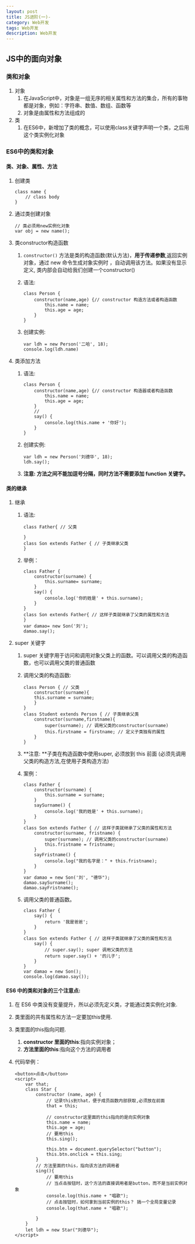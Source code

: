 ```yaml
---
layout: post
title: JS进阶(一)-
category: Web开发
tags: Web开发
description: Web开发
--- 
```


## JS中的面向对象

### 类和对象
1. 对象
    1. 在JavaScript中，对象是一组无序的相关属性和方法的集合，所有的事物都是对象，例如：字符串、数值、数组、函数等
    2. 对象是由属性和方法组成的
2. 类
    1. 在ES6中，新增加了类的概念，可以使用class关键字声明一个类，之后用这个类实例化对象
    
### ES6中的类和对象

#### 类、对象、属性、方法
1. 创建类
    
    ```
    class name {
        // class body
    }
    
    ```
2. 通过类创建对象
    
    ```
    // 类必须用new实例化对象
    var obj = new name();
    ```
3. 类constructor构造函数
    1. `constructor()` 方法是类的构造函数(默认方法)，**用于传递参数**,返回实例对象，通过 new 命令生成对象实例时 ，自动调用该方法。如果没有显示定义, 类内部会自动给我们创建一个constructor()
    2. 语法:
        
        ```
        class Person { 
            constructor(name,age) {// constructor 构造方法或者构造函数
                this.name = name;
                this.age = age; 
            }
        }
        ```
    3. 创建实例:
        
        ```
        var ldh = new Person('二哈', 18); 
        console.log(ldh.name)
        ```
4. 类添加方法
    1. 语法:
        
        ```
        class Person { 
            constructor(name,age) {// constructor 构造器或者构造函数
                this.name = name;
                this.age = age; 
            }
            //
            say() {
                console.log(this.name + '你好');
            } 
        }
        ```
    2. 创建实例:
        
        ```
        var ldh = new Person('刘德华', 18); 
        ldh.say();
        ```
    3. **注意: 方法之间不能加逗号分隔，同时方法不需要添加 function 关键字。**
    
#### 类的继承
1. 继承
    1. 语法:
        
        ```
        class Father{ // 父类
        
        }
        class Son extends Father { // 子类继承父类 
        }
        ```
    2. 举例：
        
        ```
        class Father {
            constructor(surname) {
                this.surname= surname; 
            }
            say() {
                console.log('你的姓是' + this.surname);
            } 
        }
        class Son extends Father{ // 这样子类就继承了父类的属性和方法
        }
        var damao= new Son('刘');
        damao.say();
        ```
2. super 关键字
    1. super 关键字用于访问和调用对象父类上的函数。可以调用父类的构造函数，也可以调用父类的普通函数
    2. 调用父类的构造函数:
        
        ```
        class Person { // 父类 
            constructor(surname){ 
            this.surname = surname;
            } 
        } 
        class Student extends Person { // 子类继承父类
            constructor(surname,firstname){ 
                super(surname); // 调用父类的constructor(surname)    
                this.firstname = firstname; // 定义子类独有的属性
            } 
        }
        ```
    3. **注意: **子类在构造函数中使用super, 必须放到 this 前面 (必须先调用父类的构造方法,在使用子类构造方法)
    4. 案例：
        
        ```
        class Father { 
            constructor(surname) { 
                this.surname = surname; 
            } 
            saySurname() { 
                console.log('我的姓是' + this.surname);
            } 
        } 
        class Son extends Father { // 这样子类就继承了父类的属性和方法 
            constructor(surname, fristname) { 
                super(surname); // 调用父类的constructor(surname) 
                this.fristname = fristname; 
            }
            sayFristname() { 
                console.log("我的名字是：" + this.fristname);
            }
        }
        var damao = new Son('刘', "德华"); 
        damao.saySurname(); 
        damao.sayFristname();
        ```
    5. 调用父类的普通函数。
        
        ```
        class Father {
            say() { 
                return '我是爸爸';
            }
        }
        class Son extends Father { // 这样子类就继承了父类的属性和方法
            say() { 
                // super.say(); super 调用父类的方法 
                return super.say() + '的儿子';     
            } 
        } 
        var damao = new Son(); 
        console.log(damao.say());
        ```
        
#### ES6 中的类和对象的三个注意点:
1. 在 ES6 中类没有变量提升，所以必须先定义类，才能通过类实例化对象.
2. 类里面的共有属性和方法一定要加this使用.
3. 类里面的this指向问题.
    1. **constructor 里面的this**:指向实例对象；
    2. **方法里面的this**:指向这个方法的调用者
4. 代码举例：
    
    ```
    <button>点击</button>
    <script>
        var that;
        class Star {
            constructor (name, age) {
                // 记录this到that，便于成员函数内部获取,必须放在前面
                that = this;
    
                // constructor这里面的this指向的是向实例对象
                this.name = name;
                this.age = age;
                // 要用this
                this.sing();
                
                this.btn = document.querySelector("button");
                this.btn.onclick = this.sing;
            }
            // 方法里面的this，指向该方法的调用者
            sing(){
                // 要用this
                // 当点击按钮时，这个方法的直接调用者是button，而不是当前实例对象
                console.log(this.name + "唱歌");
                // 点击按钮时，如何拿到当前实例的this？ 搞一个全局变量记录
                console.log(that.name + "唱歌");
    
            }
        }
        let ldh = new Star("刘德华");
    </script>
    ```
    
            


